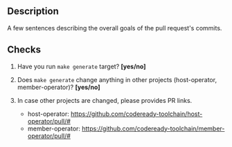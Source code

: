 ## Description
A few sentences describing the overall goals of the pull request's commits.

## Checks
1. Have you run `make generate` target? **[yes/no]**

2. Does `make generate` change anything in other projects (host-operator, member-operator)? **[yes/no]**

3. In case other projects are changed, please provides PR links.
    - host-operator: https://github.com/codeready-toolchain/host-operator/pull/#
    - member-operator: https://github.com/codeready-toolchain/member-operator/pull/#
